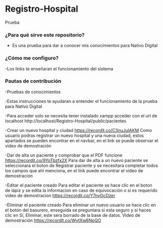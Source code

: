 # Registro-Hospital
 Prueba
 ### ¿Para qué sirve este repositorio? ###

- Es una prueba para dar a conocer mis conocimientos para Nativo Digital
### ¿Cómo me configuro? ###
-Los links te enseñaran el funcionamiento del sistema
### Pautas de contribución ###
-Pruebas de conocimientos
 
 -Estas instrucciones te ayudaran a entender el funcionamiento de la prueba para Nativo Digital
 
 -Para acceder solo se necesita tener instalado xampp
 acceder con el url de localhost http://localhost/Registro-Hospital/public/pacientes
 
 -Crear un nuevo hospital y ciudad https://recordit.co/C3nuJuIAKM
 Como usuario podras registrar un nuevo hospital y una nueva ciudad, 
 estos apartados se pueden encontrar en el navbar, en el link se puede observar el video de demostración
 
 -Dar de alta un paciente y comprobar que el PDF funcione https://recordit.co/9YoTbzfx2X
 Para dar de alta a un nuevo paciente se seleccionara el boton de 
 Registrar paciente y se necesitara completar todos los campos 
 que ahi menciona, en el link puede encontrar el video de demostración
 
 -Editar el paciente creado
 Para editar el paciente se hace clic en el boton de lápiz y se edita
 la informacion en caso de equivocación o si es requerido
 video de demostracion
 https://recordit.co/Y7nvGcDzer
 
 -Eliminar el paciente creado
 Para eliminar un nuevo usuario se hace clic en el botón del
 basurero, enseguida se preguntara si esta seguro y si haces
 clic en Sí, Eliminar, este sera borrado de la base de datos.
 Video de demostración
 https://recordit.co/WvtXw6NpQO
 
 
